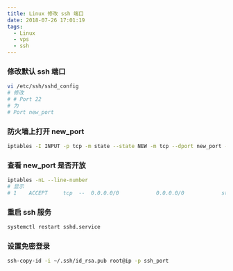 ```yaml
---
title: Linux 修改 ssh 端口
date: 2018-07-26 17:01:19
tags:
  - Linux
  - vps
  - ssh
---
```

### 修改默认 ssh 端口

``` bash
vi /etc/ssh/sshd_config
# 修改
# # Port 22
# 为
# Port new_port
```
<!--more-->

### 防火墙上打开 new_port

``` bash
iptables -I INPUT -p tcp -m state --state NEW -m tcp --dport new_port -j ACCEPT
```

### 查看 new_port 是否开放

``` bash
iptables -nL --line-number
# 显示
# 1    ACCEPT     tcp  --  0.0.0.0/0            0.0.0.0/0            state NEW tcp dpt:new_port
```

### 重启 ssh 服务

``` bash
systemctl restart sshd.service
```

### 设置免密登录

``` bash
ssh-copy-id -i ~/.ssh/id_rsa.pub root@ip -p ssh_port
```
